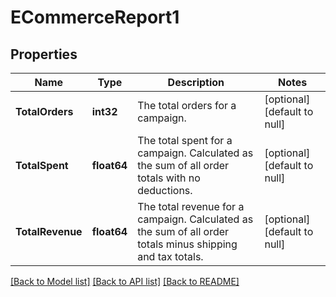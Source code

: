 # ECommerceReport1

## Properties
Name | Type | Description | Notes
------------ | ------------- | ------------- | -------------
**TotalOrders** | **int32** | The total orders for a campaign. | [optional] [default to null]
**TotalSpent** | **float64** | The total spent for a campaign. Calculated as the sum of all order totals with no deductions. | [optional] [default to null]
**TotalRevenue** | **float64** | The total revenue for a campaign. Calculated as the sum of all order totals minus shipping and tax totals. | [optional] [default to null]

[[Back to Model list]](../README.md#documentation-for-models) [[Back to API list]](../README.md#documentation-for-api-endpoints) [[Back to README]](../README.md)


